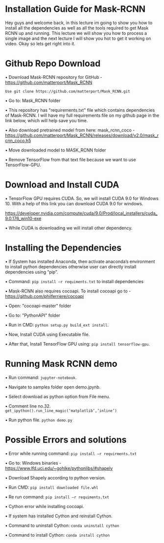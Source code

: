 # Installation Guide for Mask-RCNN
Hey guys and welcome back, in this lecture im going  to show you how to install all the dependencies as well as all the tools required to get Mask RCNN up and running. This lecture we will show you how to process a single image and the next lecture I will show you hot to get it working on video. Okay so  lets get right into it. 

# Github Repo Download
•	 Download Mask-RCNN repository for GitHub - https://github.com/matterport/Mask_RCNN

```Use git clone https://github.com/matterport/Mask_RCNN.git```

•	Go to: Mask_RCNN folder

•	This repository has "requirements.txt" file which contains dependencies of Mask-RCNN. I will have my full requirements file on my github page in the link below, which will help save you time.

•	Also download pretrained model from here: mask_rcnn_coco - https://github.com/matterport/Mask_RCNN/releases/download/v2.0/mask_rcnn_coco.h5

•	Move downloaded model to MASK_RCNN folder

•	Remove TensorFlow from that text file because we want to use TensorFlow-GPU.

# Download and Install CUDA
•	TensorFlow GPU requires CUDA. So, we will install CUDA 9.0 for Windows 10. With a help of this link you can download CUDA 9.0 for windows.

https://developer.nvidia.com/compute/cuda/9.0/Prod/local_installers/cuda_9.0.176_win10-exe

•	While CUDA is downloading we will install other dependency.
  
# Installing the Dependencies
•	If System has installed Anaconda, then activate anaconda’s environment to install python dependencies otherwise user can directly install dependencies using “pip”.

•	Command: ```pip install –r requiments.txt``` to install dependencies

•	Mask-RCNN also requires cocoapi. To install cocoapi go to - https://github.com/philferriere/cocoapi

•	Open: "cocoapi-master" folder

•	Go to: "PythonAPI" folder

•	Run in CMD: ```python setup.py build_ext install```.

•	Now, Install CUDA using Executable file.

•	After that, Install TensorFlow GPU using: ```pip install tensorflow-gpu```.


# Running Mask RCNN demo

•	Run command: ```jupyter-notebook```.

•	Navigate to samples folder open demo.jpynb.

•	Select download as python option from File menu. 

•	Comment line no.32. ```get_ipython().run_line_magic(‘matplotlib’,’inline’)```

•	Run python file. ```python demo.py```
 
# Possible Errors and solutions
•	Error while running command: ```pip install –r requirments.txt```

•	Go to: Windows binaries - https://www.lfd.uci.edu/~gohlke/pythonlibs/#shapely

•	Download Shapely according to python version.

•	Run CMD: ```pip install downloaded file.whl```

•	Re run command: ```pip install –r requiments.txt```

•	Cython error while installing cocoapi.

•	If system has installed Cython and reinstall Cython.

•	Command to uninstall Cython: ```conda uninstall cython```

•	Command to install Cython: ```conda install cython```
